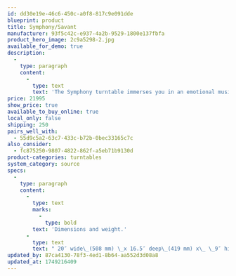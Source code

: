 ```yaml
---
id: dd30e19e-46c6-450c-a0f8-817c9e091dde
blueprint: product
title: Symphony/Savant
manufacturer: 93f5c42c-e937-4a2b-9529-1800e137fbfa
product_hero_image: 2c9a5298-2.jpg
available_for_demo: true
description:
  -
    type: paragraph
    content:
      -
        type: text
        text: 'The Symphony turntable immerses you in an emotional musical experience achievable only with the highest level of analog playback. Central to its performance is the extraordinary harmony of Pure Fidelity’s “hybrid” design. It provides a rich midrange, making instruments and vocals feel real and palpable. Boasting an exceptionally low noise floor, music emerges from an inky black background with detailed highs and excellent bass resolution. In line with a component of such distinction, the deck incorporates our most advanced strategies against shelf-borne vibration and resonance. The result is a musical instrument of rare distinction.'
price: 21995
show_price: true
available_to_buy_online: true
local_only: false
shipping: 250
pairs_well_with:
  - 55d9c5a2-63c7-433c-b72b-0bec33165c7c
also_consider:
  - fc875250-9807-4822-862f-a5eb71b9130d
product-categories: turntables
system_category: source
specs:
  -
    type: paragraph
    content:
      -
        type: text
        marks:
          -
            type: bold
        text: 'Dimensions and weight.'
      -
        type: text
        text: " 20″ wide\_(508 mm) \_x 16.5″ deep\_(419 mm) x\_ \_9″ high (average 228 mm)\_ \_70 lbs."
updated_by: 87ca4130-78f3-4ed1-8b64-aa552d3d08a8
updated_at: 1749216409
---
```

